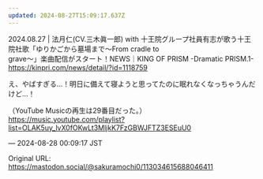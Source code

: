 ```yaml
---
updated: 2024-08-27T15:09:17.637Z
---
```


<p>2024.08.27 | 法月仁(CV.三木眞一郎) with 十王院グループ社員有志が歌う十王院社歌「ゆりかごから墓場まで～From cradle to<br />grave～」楽曲配信がスタート！NEWS｜KING OF PRISM -Dramatic PRISM.1-<br /><a href="https://kinpri.com/news/detail/?id=1118759" target="_blank" rel="nofollow noopener noreferrer" translate="no"><span class="invisible">https://</span><span class="ellipsis">kinpri.com/news/detail/?id=111</span><span class="invisible">8759</span></a></p><p>え、やばすぎる…！明日に備えて寝ようと思ってたのに眠れなくなっちゃうんだけど…！</p><p>（YouTube Musicの再生は29番目だった。）<br /><a href="https://music.youtube.com/playlist?list=OLAK5uy_lvX0fOKwLt3MljkK7FzGBWJFTZ3ESEuU0" target="_blank" rel="nofollow noopener noreferrer" translate="no"><span class="invisible">https://</span><span class="ellipsis">music.youtube.com/playlist?lis</span><span class="invisible">t=OLAK5uy_lvX0fOKwLt3MljkK7FzGBWJFTZ3ESEuU0</span></a></p>

&mdash; 2024-08-28 00:09:17 JST

Original URL: https://mastodon.social/@sakuramochi0/113034615688046411
